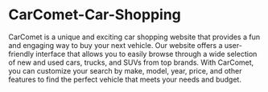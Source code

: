 # CarComet-Car-Shopping
<p>CarComet is a unique and exciting car shopping website that provides a fun and engaging way to buy your next vehicle. Our website offers a 
user-friendly interface that allows you to easily browse through a wide selection of new and used cars, trucks, and SUVs from top brands. With CarComet, you can customize your search by make, model, year, price, and other features to find the perfect vehicle that meets your needs and budget.</p>
